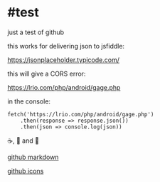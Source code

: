 #test
====

just a test of github

this works for delivering json to jsfiddle:

https://jsonplaceholder.typicode.com/

this will give a CORS error:

https://lrio.com/php/android/gage.php
  
in the console:
  
    fetch('https://lrio.com/php/android/gage.php')
        .then(response => response.json())
        .then(json => console.log(json))

:coffee:, :beer: and :dancer:

[github markdown](https://guides.github.com/features/mastering-markdown/)

[github icons](https://awes0mem4n.github.io/emojis-github.html)
